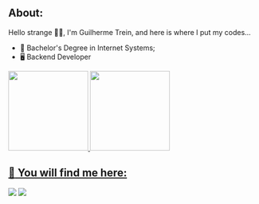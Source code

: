 ## About:  
Hello strange 👀👋, I'm Guilherme Trein, and here is where I put my codes...

* :scroll: Bachelor's Degree in Internet Systems;
* :desktop_computer:	Backend Developer

<div>
  <a href="https://github.com/guitrein">
  <img height="160em" width: "20px" src="https://github-readme-stats.vercel.app/api?username=guitrein&show_icons=true&theme=radical&include_all_commits=true&count_private=true"/>
  <img height="160em" src="https://github-readme-stats.vercel.app/api/top-langs/?username=guitrein&layout=compact&langs_count=6&theme=radical"/>
</div>

## :envelope_with_arrow: You will find me here:
  <div>
  <a href="https://www.linkedin.com/in/treinguilherme/" target="_blank"><img src="https://img.shields.io/badge/-LinkedIn-%230077B5?style=for-the-badge&logo=linkedin&logoColor=white" target="_blank"></a> 
  <a href = "mailto:guilhermettrein@gmail.com"><img src="https://img.shields.io/badge/Gmail-D14836?style=for-the-badge&logo=gmail&logoColor=white" target="_blank"></a></div>
